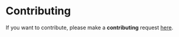 # Contributing

If you want to contribute, please make a **contributing** request [here](https://discord.com/channels/1020663521530351627/1037855849944731808).